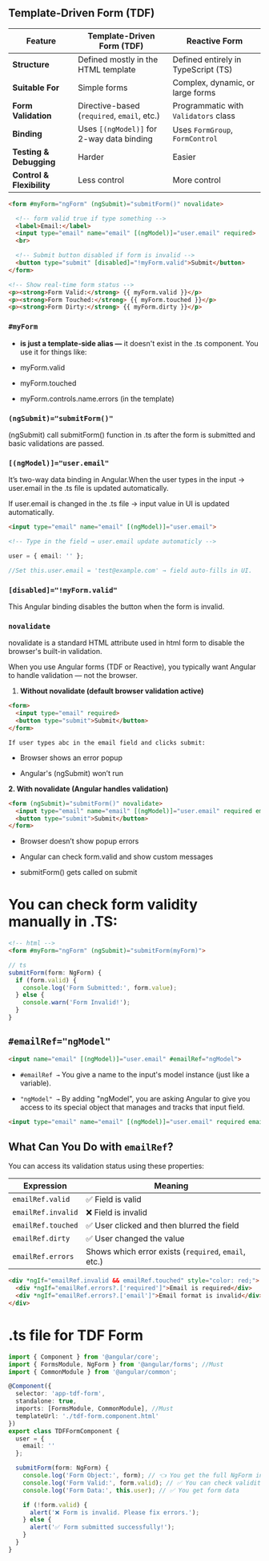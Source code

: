 
## Template-Driven Form (TDF)

| **Feature**             | **Template-Driven Form (TDF)**                | **Reactive Form**                          |
|-------------------------|-----------------------------------------------|--------------------------------------------|
| **Structure**           | Defined mostly in the HTML template           | Defined entirely in TypeScript (TS)        |
| **Suitable For**        | Simple forms                                  | Complex, dynamic, or large forms           |
| **Form Validation**     | Directive-based (`required`, `email`, etc.)   | Programmatic with `Validators` class       |
| **Binding**             | Uses `[(ngModel)]` for 2-way data binding     | Uses `FormGroup`, `FormControl`            |
| **Testing & Debugging** | Harder                                        | Easier                                     |
| **Control & Flexibility** | Less control                                | More control                               |

```html
<form #myForm="ngForm" (ngSubmit)="submitForm()" novalidate>

  <!-- form valid true if type something -->
  <label>Email:</label>
  <input type="email" name="email" [(ngModel)]="user.email" required>
  <br>

  <!-- Submit button disabled if form is invalid -->
  <button type="submit" [disabled]="!myForm.valid">Submit</button>
</form>

<!-- Show real-time form status -->
<p><strong>Form Valid:</strong> {{ myForm.valid }}</p>
<p><strong>Form Touched:</strong> {{ myForm.touched }}</p>
<p><strong>Form Dirty:</strong> {{ myForm.dirty }}</p>
```

### `#myForm`
- **is just a template-side alias —** it doesn't exist in the .ts component. You use it for things like:

- myForm.valid 

- myForm.touched

- myForm.controls.name.errors (in the template)

### `(ngSubmit)="submitForm()"`

(ngSubmit) call submitForm() function in .ts after the form is submitted and basic validations are passed.

### `[(ngModel)]="user.email"`

It’s two-way data binding in Angular.When the user types in the input → user.email in the .ts file is updated automatically.

If user.email is changed in the .ts file → input value in UI is updated automatically.
```html
<input type="email" name="email" [(ngModel)]="user.email">

<!-- Type in the field → user.email update automaticly -->
```

```ts
user = { email: '' };

//Set this.user.email = 'test@example.com' → field auto-fills in UI.
```

### `[disabled]="!myForm.valid"`

This Angular binding disables the button when the form is invalid.

### `novalidate`
novalidate is a standard HTML attribute used in html form to disable the browser's built-in validation.

When you use Angular forms (TDF or Reactive), you typically want Angular to handle validation — not the browser.

1. **Without novalidate (default browser validation active)**
```html
<form>
  <input type="email" required>
  <button type="submit">Submit</button>
</form>
```
`If user types abc in the email field and clicks submit:`

- Browser shows an error popup

- Angular's (ngSubmit) won’t run

**2. With novalidate (Angular handles validation)**
```html
<form (ngSubmit)="submitForm()" novalidate>
  <input type="email" name="email" [(ngModel)]="user.email" required email>
  <button type="submit">Submit</button>
</form>
```

- Browser doesn’t show popup errors

- Angular can check form.valid and show custom messages

- submitForm() gets called on submit

# You can check form validity manually in .TS:
```html
<!-- html -->
<form #myForm="ngForm" (ngSubmit)="submitForm(myForm)">
```

```ts
// ts 
submitForm(form: NgForm) {
  if (form.valid) {
    console.log('Form Submitted:', form.value);
  } else {
    console.warn('Form Invalid!');
  }
}
```
## `#emailRef="ngModel"`
```html
<input name="email" [(ngModel)]="user.email" #emailRef="ngModel">
```
- `#emailRef →` You give a name to the input's model instance (just like a variable).

- `"ngModel" →` By adding "ngModel", you are asking Angular to give you access to its special object that manages and tracks that input field.

```html
<input type="email" name="email" [(ngModel)]="user.email" required email #emailRef="ngModel">
```

## What Can You Do with `emailRef`?

You can access its validation status using these properties:

| **Expression**      | **Meaning**                                          |
|---------------------|------------------------------------------------------|
| `emailRef.valid`    | ✅ Field is valid                                    |
| `emailRef.invalid`  | ❌ Field is invalid                                  |
| `emailRef.touched`  | ✅ User clicked and then blurred the field           |
| `emailRef.dirty`    | ✅ User changed the value                            |
| `emailRef.errors`   | Shows which error exists (`required`, `email`, etc.) |

```html
<div *ngIf="emailRef.invalid && emailRef.touched" style="color: red;">
  <div *ngIf="emailRef.errors?.['required']">Email is required</div>
  <div *ngIf="emailRef.errors?.['email']">Email format is invalid</div>
</div>
```

# .ts file for TDF Form
```ts
import { Component } from '@angular/core';
import { FormsModule, NgForm } from '@angular/forms'; //Must
import { CommonModule } from '@angular/common'; 

@Component({
  selector: 'app-tdf-form',
  standalone: true,
  imports: [FormsModule, CommonModule], //Must
  templateUrl: './tdf-form.component.html'
})
export class TDFFormComponent {
  user = {
    email: ''
  };

  submitForm(form: NgForm) {
    console.log('Form Object:', form); // 👈 You get the full NgForm instance
    console.log('Form Valid:', form.valid); // ✅ You can check validity
    console.log('Form Data:', this.user); // ✅ You get form data

    if (!form.valid) {
      alert('❌ Form is invalid. Please fix errors.');
    } else {
      alert('✅ Form submitted successfully!');
    }
  }
}
```
